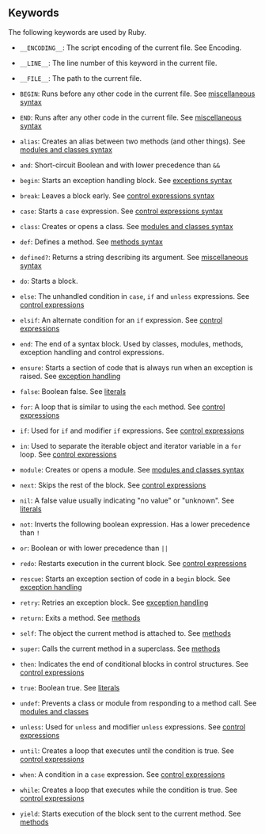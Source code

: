 ## Keywords

The following keywords are used by Ruby.

* ``__ENCODING__``: The script encoding of the current file.  See Encoding.

* ``__LINE__``: The line number of this keyword in the current file.

* ``__FILE__``: The path to the current file.

* `BEGIN`: Runs before any other code in the current file.  See [miscellaneous
    syntax](rdoc-ref:syntax/miscellaneous.rdoc)

* `END`: Runs after any other code in the current file.  See [miscellaneous
    syntax](rdoc-ref:syntax/miscellaneous.rdoc)

* `alias`: Creates an alias between two methods (and other things).  See [modules and
    classes syntax](rdoc-ref:syntax/modules_and_classes.rdoc)

* `and`: Short-circuit Boolean and with lower precedence than `&&`

* `begin`: Starts an exception handling block.  See [exceptions
    syntax](rdoc-ref:syntax/exceptions.rdoc)

* `break`: Leaves a block early.  See [control expressions
    syntax](rdoc-ref:syntax/control_expressions.rdoc)

* `case`: Starts a `case` expression.  See [control expressions
    syntax](rdoc-ref:syntax/control_expressions.rdoc)

* `class`: Creates or opens a class.  See [modules and classes
    syntax](rdoc-ref:syntax/modules_and_classes.rdoc)

* `def`: Defines a method.  See [methods syntax](rdoc-ref:syntax/methods.rdoc)

* `defined?`: Returns a string describing its argument.  See [miscellaneous
    syntax](rdoc-ref:syntax/miscellaneous.rdoc)

* `do`: Starts a block.

* `else`: The unhandled condition in `case`, `if` and `unless` expressions.  See
    [control expressions](rdoc-ref:syntax/control_expressions.rdoc)

* `elsif`: An alternate condition for an `if` expression.  See [control
    expressions](rdoc-ref:syntax/control_expressions.rdoc)

* `end`: The end of a syntax block.  Used by classes, modules, methods, exception
    handling and control expressions.

* `ensure`: Starts a section of code that is always run when an exception is raised.
    See [exception handling](rdoc-ref:syntax/exceptions.rdoc)

* `false`: Boolean false.  See [literals](rdoc-ref:syntax/literals.rdoc)

* `for`: A loop that is similar to using the `each` method.  See [control
    expressions](rdoc-ref:syntax/control_expressions.rdoc)

* `if`: Used for `if` and modifier `if` expressions.  See [control
    expressions](rdoc-ref:syntax/control_expressions.rdoc)

* `in`: Used to separate the iterable object and iterator variable in a `for`
    loop. See [control expressions](rdoc-ref:syntax/control_expressions.rdoc)

* `module`: Creates or opens a module.  See [modules and classes
    syntax](rdoc-ref:syntax/modules_and_classes.rdoc)

* `next`: Skips the rest of the block.  See [control
    expressions](rdoc-ref:syntax/control_expressions.rdoc)

* `nil`: A false value usually indicating "no value" or "unknown".  See
    [literals](rdoc-ref:syntax/literals.rdoc)

* `not`: Inverts the following boolean expression.  Has a lower precedence than `!`

* `or`: Boolean or with lower precedence than `||`

* `redo`: Restarts execution in the current block.  See [control
    expressions](rdoc-ref:syntax/control_expressions.rdoc)

* `rescue`: Starts an exception section of code in a `begin` block.  See [exception
    handling](rdoc-ref:syntax/exceptions.rdoc)

* `retry`: Retries an exception block.  See [exception
    handling](rdoc-ref:syntax/exceptions.rdoc)

* `return`: Exits a method.  See [methods](rdoc-ref:syntax/methods.rdoc)

* `self`: The object the current method is attached to.  See
    [methods](rdoc-ref:syntax/methods.rdoc)

* `super`: Calls the current method in a superclass.  See
    [methods](rdoc-ref:syntax/methods.rdoc)

* `then`: Indicates the end of conditional blocks in control structures.  See
    [control expressions](rdoc-ref:syntax/control_expressions.rdoc)

* `true`: Boolean true.  See [literals](rdoc-ref:syntax/literals.rdoc)

* `undef`: Prevents a class or module from responding to a method call. See [modules
    and classes](rdoc-ref:syntax/modules_and_classes.rdoc)

* `unless`: Used for `unless` and modifier `unless` expressions.  See [control
    expressions](rdoc-ref:syntax/control_expressions.rdoc)

* `until`: Creates a loop that executes until the condition is true.  See [control
    expressions](rdoc-ref:syntax/control_expressions.rdoc)

* `when`: A condition in a `case` expression.  See [control
    expressions](rdoc-ref:syntax/control_expressions.rdoc)

* `while`: Creates a loop that executes while the condition is true.  See [control
    expressions](rdoc-ref:syntax/control_expressions.rdoc)

* `yield`: Starts execution of the block sent to the current method.  See
    [methods](rdoc-ref:syntax/methods.rdoc)